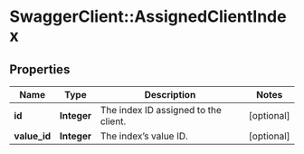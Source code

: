 # SwaggerClient::AssignedClientIndex

## Properties
Name | Type | Description | Notes
------------ | ------------- | ------------- | -------------
**id** | **Integer** | The index ID assigned to the client. | [optional] 
**value_id** | **Integer** | The index’s value ID. | [optional] 


